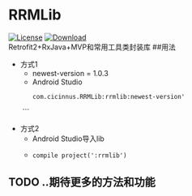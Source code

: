 # RRMLib
[![License](https://img.shields.io/badge/license-Apache%202-green.svg)](https://www.apache.org/licenses/LICENSE-2.0)
[ ![Download](https://api.bintray.com/packages/cicinnus0407/maven/RRMLib/images/download.svg) ](https://bintray.com/cicinnus0407/maven/RRMLib/_latestVersion)
</br>
Retrofit2+RxJava+MVP和常用工具类封装库
##用法
- 方式1
    - newest-version = 1.0.3
    - Android Studio
        ```
        com.cicinnus.RRMLib:rrmlib:newest-version'
        ```
- 方式2
    - Android Studio导入lib
    -
        ```
        compile project(':rrmlib')
        ```

## TODO ..期待更多的方法和功能
